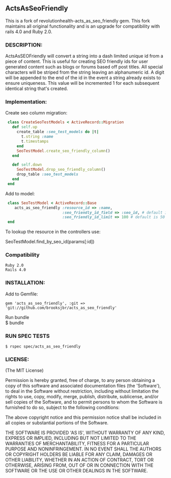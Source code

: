 ## ActsAsSeoFriendly

This is a fork of revolutionhealth-acts_as_seo_friendly gem. This fork maintains all original functionality and is an upgrade for compatibility with rails 4.0 and Ruby 2.0.

### DESCRIPTION:

ActsAsSEOFriendly will convert a string into a dash limited unique id from a piece of content. This
is useful for creating SEO friendly ids for user generated content such as blogs or forums based off post titles. 
All special characters will be striped from the string leaving an alphanumeric id. A digit will be appended to the end
of the id in the event a string already exists to ensure uniqueness. This value will be incremented 1 for each
subsequent identical string that's created.

### Implementation:

Create seo column migration:

```ruby
 class CreateSeoTestModels < ActiveRecord::Migration
   def self.up
     create_table :seo_test_models do |t|
       t.string :name
       t.timestamps
     end
	 SeoTestModel.create_seo_friendly_column()
   end

   def self.down
	 SeoTestModel.drop_seo_friendly_column()
     drop_table :seo_test_models
   end
 end
```

Add to model:

```ruby
 class SeoTestModel < ActiveRecord::Base
	acts_as_seo_friendly :resource_id => :name, 
						 :seo_friendly_id_field => :seo_id, # default is :seo_friendly_id
						 :seo_friendly_id_limit => 100 # default is 50
 end
```

To lookup the resource in the controllers use:

  SeoTestModel.find_by_seo_id(params[:id])

### Compatibility

	Ruby 2.0
	Rails 4.0

### INSTALLATION:

Add to Gemfile:

	gem 'acts_as_seo_friendly', :git => 'git://github.com/brooksjbr/acts_as_seo_friendly'

Run bundle	
	$ bundle


### RUN SPEC TESTS 

	$ rspec spec/acts_as_seo_friendly


### LICENSE:

(The MIT License)

Permission is hereby granted, free of charge, to any person obtaining
a copy of this software and associated documentation files (the
'Software'), to deal in the Software without restriction, including
without limitation the rights to use, copy, modify, merge, publish,
distribute, sublicense, and/or sell copies of the Software, and to
permit persons to whom the Software is furnished to do so, subject to
the following conditions:

The above copyright notice and this permission notice shall be
included in all copies or substantial portions of the Software.

THE SOFTWARE IS PROVIDED 'AS IS', WITHOUT WARRANTY OF ANY KIND,
EXPRESS OR IMPLIED, INCLUDING BUT NOT LIMITED TO THE WARRANTIES OF
MERCHANTABILITY, FITNESS FOR A PARTICULAR PURPOSE AND NONINFRINGEMENT.
IN NO EVENT SHALL THE AUTHORS OR COPYRIGHT HOLDERS BE LIABLE FOR ANY
CLAIM, DAMAGES OR OTHER LIABILITY, WHETHER IN AN ACTION OF CONTRACT,
TORT OR OTHERWISE, ARISING FROM, OUT OF OR IN CONNECTION WITH THE
SOFTWARE OR THE USE OR OTHER DEALINGS IN THE SOFTWARE.